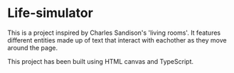 # Life-simulator

This is a project inspired by Charles Sandison's 'living rooms'. It features different entities made up of text that interact with eachother as they move around the page.

This project has been built using HTML canvas and TypeScript.
